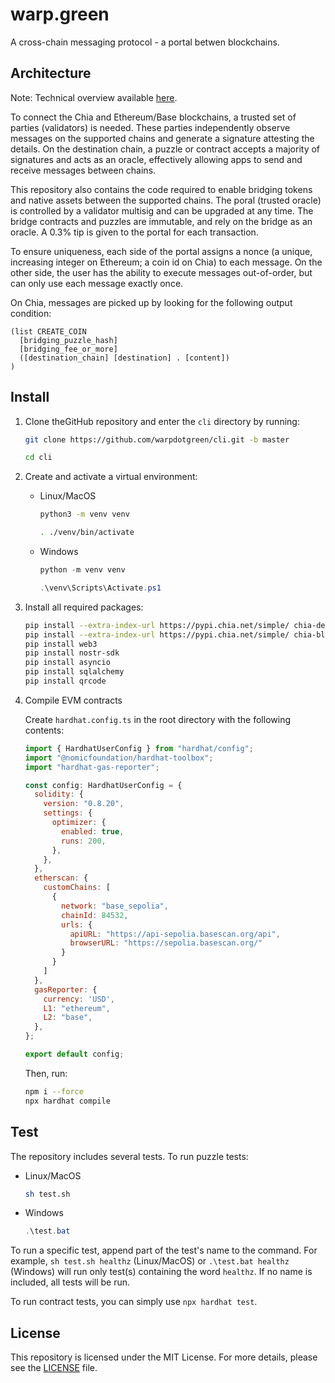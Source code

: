 # warp.green

A cross-chain messaging protocol - a portal betwen blockchains.

## Architecture

Note: Technical overview available [here](https://pitch.com/v/warpdotgreen-xwmj7r).

To connect the Chia and Ethereum/Base blockchains, a trusted set of parties (validators) is needed. These parties independently observe messages on the supported chains and generate a signature attesting the details. On the destination chain, a puzzle or contract accepts a majority of signatures and acts as an oracle, effectively allowing apps to send and receive messages between chains.

This repository also contains the code required to enable bridging tokens and native assets between the supported chains. The poral (trusted oracle) is controlled by a validator multisig and can be upgraded at any time. The bridge contracts and puzzles are immutable, and rely on the bridge as an oracle. A 0.3% tip is given to the portal for each transaction.

To ensure uniqueness, each side of the portal assigns a nonce (a unique, increasing integer on Ethereum; a coin id on Chia) to each message. On the other side, the user has the ability to execute messages out-of-order, but can only use each message exactly once.

On Chia, messages are picked up by looking for the following output condition:

```
(list CREATE_COIN
  [bridging_puzzle_hash]
  [bridging_fee_or_more]
  ([destination_chain] [destination] . [content])
)
```

## Install

1. Clone theGitHub repository and enter the `cli` directory by running:

    ```bash
    git clone https://github.com/warpdotgreen/cli.git -b master
    ```
    ```bash
    cd cli
    ```

2. Create and activate a virtual environment:

    * Linux/MacOS

      ```bash
      python3 -m venv venv
      ```
      ```bash
      . ./venv/bin/activate
      ```

    * Windows

      ```powershell
      python -m venv venv
      ```
      ```powershell
      .\venv\Scripts\Activate.ps1
      ```
  
3. Install all required packages:

    ```bash
    pip install --extra-index-url https://pypi.chia.net/simple/ chia-dev-tools
    pip install --extra-index-url https://pypi.chia.net/simple/ chia-blockchain==2.2.0
    pip install web3
    pip install nostr-sdk
    pip install asyncio
    pip install sqlalchemy
    pip install qrcode
    ```
    
4. Compile EVM contracts

    Create `hardhat.config.ts` in the root directory with the following contents:

    ```js
    import { HardhatUserConfig } from "hardhat/config";
    import "@nomicfoundation/hardhat-toolbox";
    import "hardhat-gas-reporter";

    const config: HardhatUserConfig = {
      solidity: {
        version: "0.8.20",
        settings: {
          optimizer: {
            enabled: true,
            runs: 200,
          },
        },
      },
      etherscan: {
        customChains: [
          {
            network: "base_sepolia",
            chainId: 84532,
            urls: {
              apiURL: "https://api-sepolia.basescan.org/api",
              browserURL: "https://sepolia.basescan.org/"
            }
          }
        ]
      },
      gasReporter: {
        currency: 'USD',
        L1: "ethereum",
        L2: "base",
      },
    };

    export default config;
    ```

    Then, run:

    ```bash
    npm i --force
    npx hardhat compile
    ```

## Test

The repository includes several tests. To run puzzle tests:

  * Linux/MacOS
    
    ```bash
    sh test.sh
    ```

  * Windows

    ```powershell
    .\test.bat
    ```
   
To run a specific test, append part of the test's name to the command. For example, `sh test.sh healthz` (Linux/MacOS) or `.\test.bat healthz` (Windows) will run only test(s) containing the word `healthz`. If no name is included, all tests will be run.

To run contract tests, you can simply use `npx hardhat test`.

## License

This repository is licensed under the MIT License. For more details, please see the [LICENSE](LICENSE) file.

